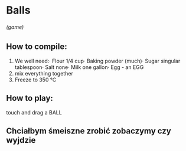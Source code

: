 # Balls

###### (game)

## How to compile:

1. We well need:· Flour 1/4 cup· Baking powder (much)· Sugar singular tablespoon· Salt none· Milk one gallon· Egg - an EGG
2. mix everything together
3. Freeze to 350 °C

## How to play:

 touch and drag a BALL

## Chciałbym śmeiszne zrobić zobaczymy czy wyjdzie
